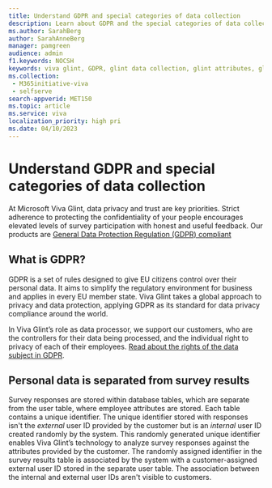 ```yaml
---
title: Understand GDPR and special categories of data collection
description: Learn about GDPR and the special categories of data collection here.
ms.author: SarahBerg
author: SarahAnneBerg
manager: pamgreen
audience: admin
f1.keywords: NOCSH
keywords: viva glint, GDPR, glint data collection, glint attributes, glint survey
ms.collection: 
 - M365initiative-viva
 - selfserve
search-appverid: MET150
ms.topic: article
ms.service: viva
localization_priority: high pri
ms.date: 04/10/2023
---
```


# Understand GDPR and special categories of data collection

At Microsoft Viva Glint, data privacy and trust are key priorities. Strict adherence to protecting the confidentiality of your people encourages elevated levels of survey participation with honest and useful feedback. Our products are [General Data Protection Regulation (GDPR) compliant](https://gdpr-info.eu/)

## What is GDPR?

GDPR is a set of rules designed to give EU citizens control over their personal data. It aims to simplify the regulatory environment for business and applies in every EU member state. Viva Glint takes a global approach to privacy and data protection, applying GDPR as its standard for data privacy compliance around the world. 

In Viva Glint’s role as data processor, we support our customers, who are the controllers for their data being processed, and the individual right to privacy of each of their employees. [Read about the rights of the data subject in GDPR](https://gdpr-info.eu/chapter-3/).

## Personal data is separated from survey results

Survey responses are stored within database tables, which are separate from the user table, where employee attributes are stored. Each table contains a unique identifier. The unique identifier stored with responses isn't the *external* user ID provided by the customer but is an *internal* user ID created randomly by the system. This randomly generated unique identifier enables Viva Glint’s technology to analyze survey responses against the attributes provided by the customer. The randomly assigned identifier in the survey results table is associated by the system with a customer-assigned external user ID stored in the separate user table. The association between the internal and external user IDs aren't visible to customers.